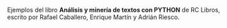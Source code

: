 Ejemplos del libro **Análisis y minería de textos con PYTHON** de RC Libros, escrito por Rafael Caballero, Enrique Martín y Adrián Riesco.
